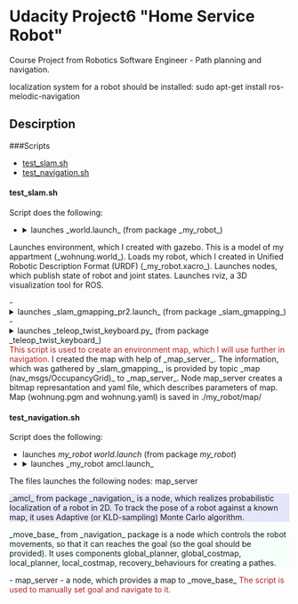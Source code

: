 # Udacity Project6 "Home Service Robot"

Course Project from Robotics Software Engineer - Path planning and navigation.

localization system for a robot should be installed:
sudo apt-get install ros-melodic-navigation

## Descirption
###Scripts
- [test_slam.sh](#test_slam)
- [test_navigation.sh](#test_navigation)

#### <a name="test_slam"></a>test_slam.sh
Script does the following:

- <details><summary>launches _world.launch_ (from package _my_robot_)</summary>
<p>
Launches environment, which I created with gazebo. This is a model of my appartment (_wohnung.world_).
Loads my robot, which I created in  Unified Robotic Description Format (URDF) (_my_robot.xacro_).
Launches nodes, which publish state of robot and joint states.
Launches rviz, a 3D visualization tool for ROS.
</p>
</details>
- <details> <summary>launches _slam_gmapping_pr2.launch_ (from package _slam_gmapping_)</summary>
<p>
Launches slam_gmapping_pr2.launch from slam_gmapping. 
It means that node _slam_gmapping_ is run. The node uses OpenSlam and provides laser-based SLAM. With usage of _slam_gmapping_, I  create a 2-D occupancy grid map from laser and pose data collected by a mobile robot. 
</p>
</details>
- <details><summary>launches _teleop_twist_keyboard.py_ (from package  _teleop_twist_keyboard_)</summary>
<p>
With this node I drive a robot in my environment, in order to gather information about obstacles (mostly walls) in my appartment.
</p>
</details>
<text style="color:FireBrick">This script is used to create an environment map, which I will use further in navigation. </text> I created the map with help of _map_server_.
The information, which was gathered by _slam_gmapping_, is provided by topic _map (nav_msgs/OccupancyGrid)_ to _map_server_. Node map_server creates a bitmap represantation and yaml file, which describes parameters of map.
Map (wohnung.pgm and wohnung.yaml) is saved in ./my_robot/map/

#### <a name="test_navigation"></a>test_navigation.sh
Script does the following:

- launches _my_robot world.launch_ (from package _my_robot_)
- <details><summary>launches _my_robot amcl.launch_</summary>
The files launches the following nodes:
map_server
<p style="background-color:Lavender">_amcl_ from package _navigation_ is a node, which realizes probabilistic localization of a robot in 2D. To track the pose of a robot against a known map, it uses Adaptive (or KLD-sampling) Monte Carlo algorithm.</cite>
<p style="background-color:MintCream">
_move_base_ from _navigation_ package is a node which controls the robot movements, so that it can reaches the goal (so the goal should be provided). It uses components global_planner, global_costmap, local_planner, local_costmap, recovery_behaviours for creating a pathes.
</p>
- map_server - a node, which provides a map to _move_base_
</details>
<text style="color:FireBrick"> The script is used to manually set goal and navigate to it. </text>

